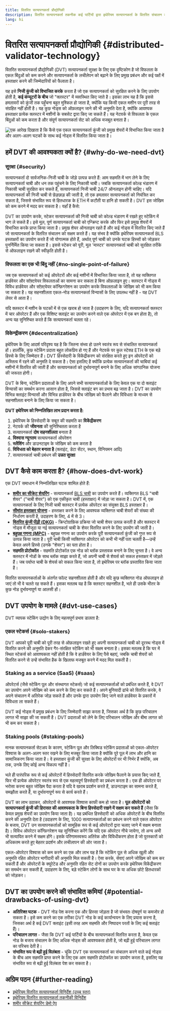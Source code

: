 ```yaml
---
title: वितरित सत्यापनकर्ता प्रौद्योगिकी
description: वितरित सत्यापनकर्ता तकनीक कई पार्टियों द्वारा इथेरियम सत्यापनकर्ता के वितरित संचालन को सक्षम बनाती है।
lang: hi
---
```


# वितरित सत्यापनकर्ता प्रौद्योगिकी {#distributed-validator-technology}

वितरित सत्यापनकर्ता प्रौद्योगिकी (DVT) सत्यापनकर्ता सुरक्षा के लिए एक दृष्टिकोण है जो विफलता के एकल बिंदुओं को कम करने और सत्यापनकर्ता के लचीलेपन को बढ़ाने के लिए प्रमुख प्रबंधन और कई पक्षों में हस्ताक्षर करने की जिम्मेदारियों को फैलाता है।

यह इसे **निजी कुंजी को विभाजित करके** करता है जो एक सत्यापनकर्ता को सुरक्षित करने के लिए उपयोग होती है, **कई कंप्यूटरों के बीच** जो "क्लस्टर" में व्यवस्थित किए जाते है। इसका लाभ यह है कि इससे हमलावरों को कुंजी तक पहुँचना बहुत मुश्किल हो जाता है, क्योंकि यह किसी एकल मशीन पर पूरी तरह से संग्रहित नहीं होती है। यह कुछ नोड्स को ऑफ़लाइन जाने की भी अनुमति देता है, क्योंकि आवश्यक हस्ताक्षर प्रत्येक क्लस्टर में मशीनों के सबसेट द्वारा किए जा सकते हैं। यह नेटवर्क से विफलता के एकल बिंदुओं को कम करता है और संपूर्ण सत्यापनकर्ता सेट को अधिक मजबूत बनाता है।

![एक आरेख दिखाता है कि कैसे एक एकल सत्यापनकर्ता कुंजी को प्रमुख शेयरों में विभाजित किया जाता है और अलग-अलग घटकों के साथ कई नोड्स में वितरित किया जाता है।](./dvt-cluster.png)

## हमें DVT की आवश्यकता क्यों है? {#why-do-we-need-dvt}

### सुरक्षा {#security}

सत्यापनकर्ता दो सार्वजनिक-निजी चाबी के जोड़े उत्पन्न करते हैं: आम सहमति में भाग लेने के लिए सत्यापनकर्ता चाबी और धन तक पहुंचने के लिए निकासी चाबी। जबकि सत्यापनकर्ता कोल्ड भंडारण में निकासी चाबी सुरक्षित कर सकते हैं, सत्यापनकर्ता निजी चाबी 24/7 ऑनलाइन होनी चाहिए। यदि सत्यापनकर्ता की निजी चाबी से छेड़छाड़ की जाती है, तो एक हमलावर सत्यापनकर्ता को नियंत्रित कर सकता है, जिससे संभावित रूप से हितधारक के ETH में कटौती या हानि हो सकती है। DVT इस जोखिम को कम करने में मदद कर सकता है। यहाँ है कैसे:

DVT का उपयोग करके, स्टेकर सत्यापनकर्ता की निजी चाबी को कोल्ड भंडारण में रखते हुए स्टेकिंग में भाग ले सकते हैं। इसे मूल, पूर्ण सत्यापनकर्ता चाबी को एन्क्रिप्ट करके और फिर इसे प्रमुख शेयरों में विभाजित करके प्राप्त किया जाता है। प्रमुख शेयर ऑनलाइन रहते हैं और कई नोड्स में वितरित किए जाते हैं जो सत्यापनकर्ता के वितरित संचालन को सक्षम करते हैं। यह संभव है क्योंकि इथेरियम सत्यापनकर्ता BLS हस्ताक्षरों का उपयोग करते हैं जो योगात्मक होते हैं, अर्थात् पूर्ण चाबी को उनके घटक हिस्सों को जोड़कर पुनर्निर्मित किया जा सकता है। इससे स्टेकर को पूरी, मूल 'मास्टर' सत्यापनकर्ता चाबी को सुरक्षित तरीके से ऑफलाइन रखने की स्वीकृति होती है।

### विफलता का एक भी बिंदु नहीं {#no-single-point-of-failure}

जब एक सत्यापनकर्ता को कई ऑपरेटरों और कई मशीनों में विभाजित किया जाता है, तो यह व्यक्तिगत हार्डवेयर और सॉफ़्टवेयर विफलताओं का सामना कर सकता है बिना ऑफ़लाइन हुए। क्लस्टर में नोड्स में विविध हार्डवेयर और सॉफ़्टवेयर कॉन्फ़िगरेशन का उपयोग करके विफलताओं के जोखिम को भी कम किया जा सकता है। यह सहनशीलता एकल-नोड सत्यापनकर्ता विन्यासों के लिए उपलब्ध नहीं है - यह DVT लेयर से आता है।

यदि क्लस्टर में मशीन के घटकों में से एक खराब हो जाता है (उदाहरण के लिए, यदि सत्यापनकर्ता क्लस्टर में चार ऑपरेटर हैं और एक विशिष्ट क्लाइंट का उपयोग करने वाले एक ऑपरेटर में एक बग होता है), तो अन्य यह सुनिश्चित करते हैं कि सत्यापनकर्ता चलता रहे।

### विकेन्द्रीकरण {#decentralization}

इथेरियम के लिए आदर्श परिदृश्य यह है कि जितना संभव हो उतने स्वतंत्र रूप से संचालित सत्यापनकर्ता हों। हालाँकि, कुछ स्टेकिंग प्रदाता बहुत लोकप्रिय हो गए हैं और नेटवर्क पर कुल स्टेक्ड ETH के एक बड़े हिस्से के लिए जिम्मेदार हैं। DVT हिस्सेदारी के विकेंद्रीकरण को संरक्षित करते हुए इन ऑपरेटरों को अस्तित्व में रहने की अनुमति दे सकता है। ऐसा इसलिए है क्योंकि प्रत्येक सत्यापनकर्ता की चाबियां कई मशीनों में वितरित की जाती हैं और सत्यापनकर्ता को दुर्भावनापूर्ण बनाने के लिए अधिक सांगठनिक योजना की जरूरत होगी।

DVT के बिना, स्टेकिंग प्रदाताओं के लिए अपने सभी सत्यापनकर्ताओं के लिए केवल एक या दो क्लाइंट विन्यासों का समर्थन करना आसान होता है, जिससे क्लाइंट बग का प्रभाव बढ़ जाता है। DVT का उपयोग विभिन्न क्लाइंट विन्यासों और विभिन्न हार्डवेयर के बीच जोखिम को फैलाने और विविधता के माध्यम से सहनशीलता बनाने के लिए किया जा सकता है।

**DVT इथेरियम को निम्नलिखित लाभ प्रदान करता है:**

1. इथेरियम के हिस्सेदारी के सबूत की सहमति का **विकेंद्रीकरण**
2. नेटवर्क की **जीवनता** की सुनिश्चितता करता है
3. सत्यापनकर्ता **दोष सहनशीलता** बनाता है
4. **विश्वास न्यूनतम** सत्यापनकर्ता ऑपरेशन
5. **स्लैशिंग** और डाउनटाइम के जोखिम को कम करता है
6. **विविधता को बेहतर बनाता है** (क्लाइंट, डेटा सेंटर, स्थान, विनियमन आदि)
7. सत्यापनकर्ता चाबी प्रबंधन की **उन्नत सुरक्षा**

## DVT कैसे काम करता है? {#how-does-dvt-work}

एक DVT समाधान में निम्नलिखित घटक शामिल होते हैं:

- **[शमीर का सीक्रेट शेयरिंग](https://medium.com/@keylesstech/a-beginners-guide-to-shamir-s-secret-sharing-e864efbf3648)** - सत्यापनकर्ता [BLS चाबी](https://en.wikipedia.org/wiki/BLS_digital_signature) का उपयोग करते हैं। व्यक्तिगत BLS "चाबी शेयर" ("चाबी शेयर") को एक एकीकृत चाबी (हस्ताक्षर) में जोड़ा जा सकता है। DVT में, एक सत्यापनकर्ता के लिए निजी चाबी क्लस्टर में प्रत्येक ऑपरेटर का संयुक्त BLS हस्ताक्षर है।
- **[सीमांत हस्ताक्षर योजना](https://medium.com/nethermind-eth/threshold-signature-schemes-36f40bc42aca)** - हस्ताक्षर करने के लिए आवश्यक व्यक्तिगत चाबी शेयरों की संख्या की निर्धारण करती है, उदाहरण के लिए, 4 में से 3।
- **[वितरित कुंजी पीढ़ी (DKG)](https://medium.com/toruslabs/what-distributed-key-generation-is-866adc79620)** - क्रिप्टोग्राफ़िक प्रक्रिया जो चाबी शेयर उत्पन्न करती है और क्लस्टर में नोड्स में मौजूदा या नई सत्यापनकर्ता चाबी के शेयर वितरित करने के लिए उपयोग की जाती है।
- **[बहुपक्ष गणना (MPC)](https://messari.io/report/applying-multiparty-computation-to-the-world-of-blockchains)** - बहुपक्ष गणना का उपयोग करके पूरी सत्यापनकर्ता कुंजी को गुप्त रूप से उत्पन्न किया जाता है। पूरी चाबी किसी व्यक्तिगत ऑपरेटर को कभी भी नहीं पता चलती है—उन्हें केवल अपने हिस्से (उनके "शेयर") का पता होता है।
- **सहमति प्रोटोकॉल** - सहमति प्रोटोकॉल एक नोड को ब्लॉक प्रस्तावक बनाने के लिए चुनता है। वे अन्य क्लस्टर में नोडों के साथ ब्लॉक साझा करते हैं, जो अपनी चाबी से शेयर्स को सकल हस्ताक्षर में जोड़ते हैं। जब पर्याप्त चाबी के शेयर्स को सकल किया जाता है, तो इथेरियम पर ब्लॉक प्रस्तावित किया जाता है।

वितरित सत्यापनकर्ताओं के अंतर्गत फॉल्ट सहनशीलता होती है और यदि कुछ व्यक्तिगत नोड ऑफलाइन हो जाएं तो भी वे चलते रह सकते हैं। इसका मतलब यह है कि क्लस्टर सहनशील है, भले ही उसके भीतर के कुछ नोड दुर्भावनापूर्ण या आलसी हों।

## DVT उपयोग के मामले {#dvt-use-cases}

DVT व्यापक स्टेकिंग उद्योग के लिए महत्वपूर्ण प्रभाव डालता है:

### एकल स्टेकर्स {#solo-stakers}

DVT आपको पूरी चाबी को पूरी तरह से ऑफ़लाइन रखते हुए अपनी सत्यापनकर्ता चाबी को दूरस्थ नोड्स में वितरित करने की अनुमति देकर गैर-संरक्षित स्टेकिंग को भी सक्षम बनाता है। इसका मतलब है कि घर में स्थित स्टेकर्स को आवश्यकता नहीं होती है कि वे हार्डवेयर के लिए पैसे बहाएं, जबकि चाबी शेयरों को वितरित करने से उन्हें संभावित हैक के खिलाफ मजबूत करने में मदद मिल सकती है।

### Staking as a service (SaaS) {#saas}

ऑपरेटर्स (जैसे स्टेकिंग पूल और संस्थागत स्टेकर्स) जो कई सत्यापनकर्ताओं को प्रबंधित करते हैं, वे DVT का उपयोग अपने जोखिम को कम करने के लिए कर सकते हैं। अपने बुनियादी ढांचे को वितरित करके, वे अपने संचालन में अतिरेक जोड़ सकते हैं और उनके द्वारा उपयोग किए जाने वाले हार्डवेयर के प्रकारों में विविधता ला सकते हैं।

DVT कई नोड्स में प्रमुख प्रबंधन के लिए जिम्मेदारी साझा करता है, जिसका अर्थ है कि कुछ परिचालन लागत भी साझा की जा सकती है। DVT प्रदाताओं को लेने के लिए परिचालन जोखिम और बीमा लागत को भी कम कर सकता है।

### Staking pools {#staking-pools}

मानक सत्यापनकर्ता सेटअप के कारण, स्टेकिंग पूल और लिक्विड स्टेकिंग प्रदाताओं को एकल-ऑपरेटर विश्वास के अलग-अलग स्तर रखने के लिए मजबूर किया जाता है क्योंकि पूरे पूल में लाभ और हानि का सामाजिकरण किया जाता है। वे हस्ताक्षर कुंजी की सुरक्षा के लिए ऑपरेटरों पर भी निर्भर हैं क्योंकि, अब तक, उनके लिए कोई अन्य विकल्प नहीं है।

भले ही पारंपरिक रूप से कई ऑपरेटरों में हिस्सेदारी वितरित करके जोखिम फैलाने के प्रयास किए जाते हैं, फिर भी प्रत्येक ऑपरेटर स्वतंत्र रूप से एक महत्वपूर्ण हिस्सेदारी का प्रबंधन करता है। एक ही ऑपरेटर पर भरोसा करना बहुत जोखिम पैदा करता है यदि वे खराब प्रदर्शन करते हैं, डाउनटाइम का सामना करते हैं, समझौता करते हैं, या दुर्भावनापूर्ण रूप से कार्य करते हैं।

DVT का लाभ उठाकर, ऑपरेटरों से आवश्यक विश्वास काफी कम हो जाता है। **पूल ऑपरेटरों को सत्यापनकर्ता कुंजी की हिरासत की आवश्यकता के बिना हिस्सेदारी रखने में सक्षम कर सकते हैं** (जैसा कि केवल प्रमुख शेयरों का उपयोग किया जाता है)। यह प्रबंधित हिस्सेदारी को अधिक ऑपरेटरों के बीच वितरित करने की अनुमति देता है (उदाहरण के लिए, 1000 सत्यापनकर्ताओं का प्रबंधन करने वाले एकल ऑपरेटर के बजाय, DVT उन सत्यापनकर्ताओं को सामूहिक रूप से कई ऑपरेटरों द्वारा चलाए जाने में सक्षम बनाता है)। विविध ऑपरेटर कॉन्फ़िगरेशन यह सुनिश्चित करेंगे कि यदि एक ऑपरेटर नीचे जायेगा, तो अन्य अभी भी सत्यापित करने में सक्षम होंगे। इसके परिणामस्वरूप अतिरेक और विविधीकरण होता है जो पुरस्कारों को अधिकतम करते हुए बेहतर प्रदर्शन और लचीलापन की ओर जाता है।

एकल-ऑपरेटर विश्वास को कम करने का एक और लाभ यह है कि स्टेकिंग पूल से अधिक खुली और अनुमति रहित ऑपरेटर भागीदारी की अनुमति मिल सकती है। ऐसा करके, सेवाएं अपने जोखिम को कम कर सकती हैं और ऑपरेटरों के क्यूरेटेड और अनुमति रहित सेट दोनों का उपयोग करके इथेरियम विकेंद्रीकरण का समर्थन कर सकती हैं, उदाहरण के लिए, बड़े स्टेकिंग लोगों के साथ घर के या अधिक छोटे हितधारकों को जोड़कर।

## DVT का उपयोग करने की संभावित कमियां {#potential-drawbacks-of-using-dvt}

- **अतिरिक्त घटक** - DVT नोड पेश करना एक और हिस्सा जोड़ता है जो संभवतः दोषपूर्ण या कमजोर हो सकता है। इसे कम करने का एक तरीका DVT नोड के कई कार्यान्वयन के लिए प्रयास करना है, जिसका अर्थ है कई DVT क्लाइंट (इसी तरह आम सहमति और निष्पादन परतों के लिए कई क्लाइंट हैं)।
- **परिचालन लागत** - जैसा कि DVT कई पार्टियों के बीच सत्यापनकर्ता वितरित करता है, केवल एक नोड के बजाय संचालन के लिए अधिक नोड्स की आवश्यकता होती है, जो बढ़ी हुई परिचालन लागत का परिचय देती है।
- **संभावित रूप से बढ़ी हुई विलंबता** - चूंकि DVT एक सत्यापनकर्ता का संचालन करने वाले कई नोड्स के बीच आम सहमति प्राप्त करने के लिए एक आम सहमति प्रोटोकॉल का उपयोग करता है, इसलिए यह संभावित रूप से बढ़ी हुई विलंबता पेश कर सकता है।

## अग्रिम पठन {#further-reading}

- [इथेरियम वितरित सत्यापनकर्ता विनिर्देश (उच्च स्तर)](https://github.com/ethereum/distributed-validator-specs)
- [इथेरियम वितरित सत्यापनकर्ता तकनीकी विनिर्देश](https://github.com/ethereum/distributed-validator-specs/tree/dev/src/dvspec)
- [शमीर सीक्रेट शेयरिंग डेमो ऐप](https://iancoleman.io/shamir/)

